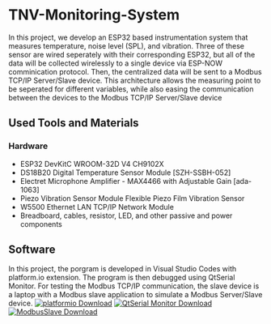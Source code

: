 # TNV-Monitoring-System
In this project, we develop an ESP32 based instrumentation system that measures temperature, noise level (SPL), and vibration. Three of these sensor are wired seperately with their corresponding ESP32, but all of the data will be collected wirelessly to a single device via ESP-NOW comminication protocol. Then, the centralized data will be sent to a Modbus TCP/IP Server/Slave device. This architecture allows the measuring point to be seperated for different variables, while also easing the communication between the devices to the Modbus TCP/IP Server/Slave device

## Used Tools and Materials
### Hardware
- ESP32 DevKitC WROOM-32D V4 CH9102X
- DS18B20 Digital Temperature Sensor Module [SZH-SSBH-052]
- Electret Microphone Amplifier - MAX4466 with Adjustable Gain [ada-1063]
- Piezo Vibration Sensor Module Flexible Piezo Film Vibration Sensor
- W5500 Ethernet LAN TCP/IP Network Module
- Breadboard, cables, resistor, LED, and other passive and power components
## Software
In this project, the porgram is developed in Visual Studio Codes with platform.io extension. The program is then debugged using QtSerial Monitor. For testing the Modbus TCP/IP communication, the slave device is a laptop with a Modbus slave application to simulate a Modbus Server/Slave device.
[![platformio Download](https://img.shields.io/badge/License-MIT-green.svg)](https://platformio.org/install)
[![QtSerial Monitor Download](https://img.shields.io/badge/License-GPL%20v3-yellow.svg)](https://github.com/mich-w/QtSerialMonitor/)
[![ModbusSlave Download](https://img.shields.io/badge/license-AGPL-blue.svg)](https://www.modbustools.com/download.html)

